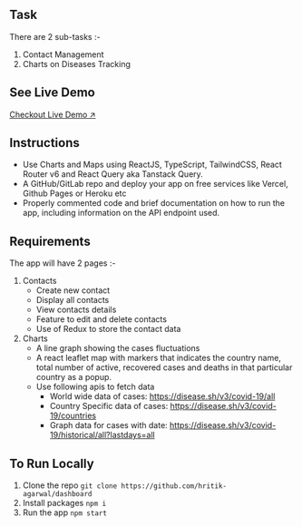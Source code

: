 ## Task

There are 2 sub-tasks :-

1. Contact Management
2. Charts on Diseases Tracking

## See Live Demo

[Checkout Live Demo ↗️](https://taiyo-task.netlify.app/)

## Instructions

- Use Charts and Maps using ReactJS, TypeScript, TailwindCSS, React Router v6 and React Query aka Tanstack Query.
- A GitHub/GitLab repo and deploy your app on free services like Vercel, Github Pages or Heroku etc
- Properly commented code and brief documentation on how to run the app, including information on the API endpoint used.

## Requirements

The app will have 2 pages :-

1. Contacts
   - Create new contact
   - Display all contacts
   - View contacts details
   - Feature to edit and delete contacts
   - Use of Redux to store the contact data
2. Charts
   - A line graph showing the cases fluctuations
   - A react leaflet map with markers that indicates the country name, total number of active, recovered cases and deaths in that particular country as a popup.
   - Use following apis to fetch data
     - World wide data of cases: https://disease.sh/v3/covid-19/all
     - Country Specific data of cases: https://disease.sh/v3/covid-19/countries
     - Graph data for cases with date: https://disease.sh/v3/covid-19/historical/all?lastdays=all

## To Run Locally

1. Clone the repo `git clone https://github.com/hritik-agarwal/dashboard`
2. Install packages `npm i`
3. Run the app `npm start`

